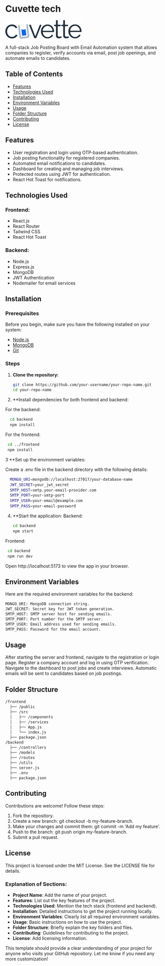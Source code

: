 # Cuvette tech

![Logo](https://github.com/fazil8848/cuvetttech/blob/main/cuvettIcon.svg)

A full-stack Job Posting Board with Email Automation system that allows companies to register, verify accounts via email, post job openings, and automate emails to candidates.

## Table of Contents

- [Features](#features)
- [Technologies Used](#technologies-used)
- [Installation](#installation)
- [Environment Variables](#environment-variables)
- [Usage](#usage)
- [Folder Structure](#folder-structure)
- [Contributing](#contributing)
- [License](#license)

## Features

- User registration and login using OTP-based authentication.
- Job posting functionality for registered companies.
- Automated email notifications to candidates.
- Dashboard for creating and managing job interviews.
- Protected routes using JWT for authentication.
- React Hot Toast for notifications.

## Technologies Used

### Frontend:

- React.js
- React Router
- Tailwind CSS
- React Hot Toast

### Backend:

- Node.js
- Express.js
- MongoDB
- JWT Authentication
- Nodemailer for email services

## Installation

### Prerequisites

Before you begin, make sure you have the following installed on your system:

- [Node.js](https://nodejs.org/)
- [MongoDB](https://www.mongodb.com/)
- [Git](https://git-scm.com/)

### Steps

1. **Clone the repository:**

   ```bash
   git clone https://github.com/your-username/your-repo-name.git
   cd your-repo-name

   ```

2. \*\*Install dependencies for both frontend and backend:

For the backend:

```bash
  cd backend
  npm install
```

For the frontend:

```bash
 cd ../frontend
 npm install
```

3 \*\*Set up the environment variables:

Create a .env file in the backend directory with the following details:

```bash
  MONGO_URI=mongodb://localhost:27017/your-database-name
  JWT_SECRET=your_jwt_secret
  SMTP_HOST=smtp.your-email-provider.com
  SMTP_PORT=your-smtp-port
  SMTP_USER=your-email@example.com
  SMTP_PASS=your-email-password
```

4. \*\*Start the application:
   Backend:
   ```bash
   cd backend
   npm start
   ```

Frontend:

```bash
 cd backend
 npm run dev
```

Open http://localhost:5173 to view the app in your browser.

## Environment Variables

Here are the required environment variables for the backend:

    MONGO_URI: MongoDB connection string.
    JWT_SECRET: Secret key for JWT token generation.
    SMTP_HOST: SMTP server host for sending emails.
    SMTP_PORT: Port number for the SMTP server.
    SMTP_USER: Email address used for sending emails.
    SMTP_PASS: Password for the email account.

## Usage

After starting the server and frontend, navigate to the registration or login page.
Register a company account and log in using OTP verification.
Navigate to the dashboard to post jobs and create interviews.
Automatic emails will be sent to candidates based on job postings.

## Folder Structure

    /frontend
      ├── /public
      ├── /src
      │   ├── /components
      │   ├── /services
      │   ├── App.js
      │   └── index.js
      ├── package.json
    /backend
      ├── /controllers
      ├── /models
      ├── /routes
      ├── /utils
      ├── server.js
      ├── .env
      ├── package.json

## Contributing

Contributions are welcome! Follow these steps:

1.  Fork the repository.
2.  Create a new branch: git checkout -b my-feature-branch.
3.  Make your changes and commit them: git commit -m 'Add my feature'.
4.  Push to the branch: git push origin my-feature-branch.
5.  Submit a pull request.

## License

This project is licensed under the MIT License. See the LICENSE file for details.

### Explanation of Sections:

- **Project Name**: Add the name of your project.
- **Features**: List out the key features of the project.
- **Technologies Used**: Mention the tech stack (frontend and backend).
- **Installation**: Detailed instructions to get the project running locally.
- **Environment Variables**: Clearly list all required environment variables.
- **Usage**: Basic instructions on how to use the project.
- **Folder Structure**: Briefly explain the key folders and files.
- **Contributing**: Guidelines for contributing to the project.
- **License**: Add licensing information.

This template should provide a clear understanding of your project for anyone who visits your GitHub repository. Let me know if you need any more customization!
